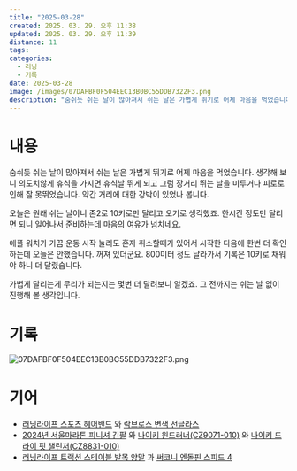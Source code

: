 ```yaml
---
title: "2025-03-28"
created: 2025. 03. 29. 오후 11:38
updated: 2025. 03. 29. 오후 11:39
distance: 11
tags:
categories:
  - 러닝
  - 기록
date: 2025-03-28
image: /images/07DAFBF0F504EEC13B0BC55DDB7322F3.png
description: "숨쉬듯 쉬는 날이 많아져서 쉬는 날은 가볍게 뛰기로 어제 마음을 먹었습니다. 생각해 보니 의도치않게 휴식을 가지면 휴식날 뛰게 되고 그럼 장거리 뛰는 날을 미루거나 피로로 인해 잘 못뛰었습니다. 약간 거리에 대한 강박이 있었나 봅니다. 오늘은 원래 쉬는 날이니 존2로 10키로만 달리고 "
---
```


# 내용

숨쉬듯 쉬는 날이 많아져서 쉬는 날은 가볍게 뛰기로 어제 마음을 먹었습니다. 생각해 보니 의도치않게 휴식을 가지면 휴식날 뛰게 되고 그럼 장거리 뛰는 날을 미루거나 피로로 인해 잘 못뛰었습니다. 약간 거리에 대한 강박이 있었나 봅니다.

오늘은 원래 쉬는 날이니 존2로 10키로만 달리고 오기로 생각했죠. 한시간 정도만 달리면 되니 일어나서 준비하는데 마음의 여유가 넘치네요.

애플 워치가 가끔 운동 시작 눌러도 혼자 취소할때가 있어서 시작한 다음에 한번 더 확인하는데 오늘은 안했습니다. 꺼져 있더군요. 800미터 정도 날라가서 기록은 10키로 채워야 하니 더 달렸습니다.

가볍게 달리는게 무리가 되는지는 몇번 더 달려보니 알겠죠. 그 전까지는 쉬는 날 없이 진행해 볼 생각입니다.

# 기록

![07DAFBF0F504EEC13B0BC55DDB7322F3.png](/images/07DAFBF0F504EEC13B0BC55DDB7322F3.png)

# 기어

- [러닝라이프 스포츠 헤어밴드](/posts/러닝라이프-스포츠-헤어밴드)  와 [락브로스 변색 선글라스](/posts/락브로스-변색-선글라스)
- [2024년 서울마라톤 피니셔 긴팔](/posts/2024년-서울마라톤-피니셔-긴팔)  와 [나이키 윈드러너(CZ9071-010)](/posts/나이키-윈드러너(cz9071-010))  와 [나이키 드라이 핏 챌린저(CZ8831-010)](/posts/나이키-드라이-핏-챌린저(cz8831-010))
- [러닝라이프 트랙션 스테이블 발목 양말](/posts/러닝라이프-트랙션-스테이블-발목-양말) 과 [써코니 엔돌핀 스피드 4](/posts/써코니-엔돌핀-스피드-4)
